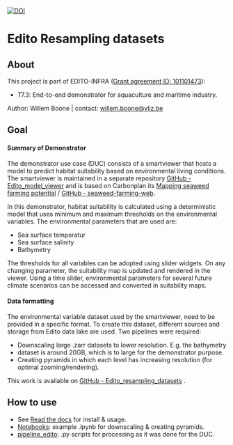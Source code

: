 [![DOI](https://zenodo.org/badge/851485026.svg)](https://zenodo.org/doi/10.5281/zenodo.13788948)

# Edito Resampling datasets

## About
This project is part of EDITO-INFRA 
([Grant agreement ID: 101101473](https://doi.org/10.3030/101101473)):
- T7.3: End-to-end demonstrator for aquaculture and maritime industry.

Author: Willem Boone | contact: [willem.boone@vliz.be](willem.boone@vliz.be)

## Goal
#### Summary of Demonstrator
The demonstrator use case (DUC) consists of a smartviewer that hosts a model to 
predict habitat suitability based on environmental living conditions. The 
smartviewer is maintained in a separate repository 
[GitHub - Edito_model_viewer](https://github.com/willem0boone/Edito_model_viewer)
and is based on Carbonplan its 
[Mapping seaweed farming potential](https://carbonplan.org/research/seaweed-farming)
/
[GitHub - seaweed-farming-web](https://github.com/carbonplan/seaweed-farming-web).

In this demonstrator, habitat suitability is calculated using a deterministic 
model that uses minimum and maximum thresholds on the environmental variables.
 The environmental parameters that are used are: 

- Sea surface temperatur
- Sea surface salinity
- Bathymetry

The thresholds for all variables can be adopted using slider widgets. On any 
changing parameter, the suitability map is updated and rendered in the viewer. 
Using a time slider, environmental parameters for several future climate 
scenarios can be accessed and converted in suitability maps.

#### Data formatting
The environmental variable dataset used by the smartviewer, need to be provided
in a specific format. To create this dataset, different sources and storage 
from Edito data lake are used. Two pipelines were required: 
- Downscaling large .zarr datasets to lower resolution. E.g. the bathymetry 
- dataset is around 20GB, which is to large for the demonstrator purpose.
- Creating pyramids in which each level has increasing resolution (for optimal 
zooming/rendering).

This work is available on
[GitHub - Edito_resampling_datasets](https://github.com/willem0boone/Edito_resampling_datasets)
.

## How to use
- See [Read the docs](https://edito-resampling-datasets.readthedocs.io/en/latest/usage.html) for install & usage.
- [Notebooks](https://github.com/willem0boone/Edito_resampling_datasets/tree/main/notebooks): example .ipynb for downscaling & creating pyramids.
- [pipeline_edito](https://github.com/willem0boone/Edito_resampling_datasets/tree/main/pipeline_edito_T7.3): .py scripts for processing as it was done for the DUC.
